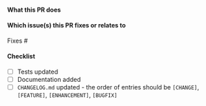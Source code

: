 <!--  Thanks for sending a pull request!  Before submitting:

1. Read our CONTRIBUTING.md guide
2. Rebase your PR if it gets out of sync with main
-->

#### What this PR does

#### Which issue(s) this PR fixes or relates to

<!-- Please make sure you don't reference cortex issues here, as the references can be publicly seen under certain conditions -->

Fixes #<issue number>

#### Checklist

- [ ] Tests updated
- [ ] Documentation added
- [ ] `CHANGELOG.md` updated - the order of entries should be `[CHANGE]`, `[FEATURE]`, `[ENHANCEMENT]`, `[BUGFIX]`
